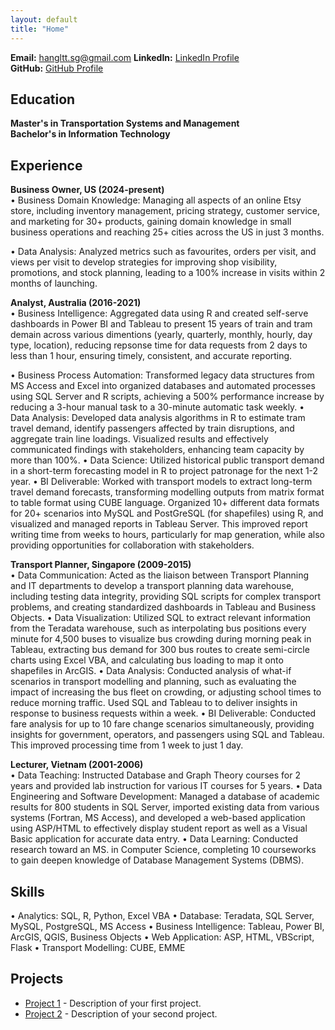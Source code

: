 ```yaml
---
layout: default
title: "Home"
---
```


**Email:** <a href="mailto:hangltt.sg@gmail.com">hangltt.sg@gmail.com</a>
**LinkedIn:** [LinkedIn Profile](https://www.linkedin.com/in/hangleus/)  
**GitHub:** [GitHub Profile](https://github.com/hanglttAU)

## Education
**Master's in Transportation Systems and Management**  
**Bachelor's in Information Technology**

## Experience
**Business Owner, US (2024-present)**  
•	Business Domain Knowledge: Managing all aspects of an online Etsy store, including inventory management, pricing strategy, customer service, and marketing for 30+ products, gaining domain knowledge in small business operations and reaching 25+ cities across the US in just 3 months. 

•	Data Analysis: Analyzed metrics such as favourites, orders per visit, and views per visit to develop strategies for improving shop visibility, promotions, and stock planning, leading to a 100% increase in visits within 2 months of launching. 

**Analyst, Australia (2016-2021)**  
•	Business Intelligence: Aggregated data using R and created self-serve dashboards in Power BI and Tableau to present 15 years of train and tram demain across various dimentions (yearly, quarterly, monthly, hourly, day type, location), reducing repsonse time for data requests from 2 days to less than 1 hour, ensuring timely, consistent, and accurate reporting. 

•	Business Process Automation: Transformed legacy data structures from MS Access and Excel into organized databases and automated processes using SQL Server and R scripts, achieving a 500% performance increase by reducing a 3-hour manual task to a 30-minute automatic task weekly.
•	Data Analysis: Developed data analysis algorithms in R to estimate tram travel demand, identify passengers affected by train disruptions, and aggregate train line loadings. Visualized results and effectively communicated findings with stakeholders, enhancing team capacity by more than 100%. 
•	Data Science: Utilized historical public transport demand in a short-term forecasting model in R to project patronage for the next 1-2 year. 
•	BI Deliverable: Worked with transport models to extract long-term travel demand forecasts, transforming modelling outputs from matrix format to table format using CUBE language. Organized 10+ different data formats for 20+ scenarios into MySQL and PostGreSQL (for shapefiles) using R, and visualized and managed reports in Tableau Server. This improved report writing time from weeks to hours, particularly for map generation, while also providing opportunities for collaboration with stakeholders. 

**Transport Planner, Singapore (2009-2015)**  
•	Data Communication: Acted as the liaison between Transport Planning and IT departments to develop a transport planning data warehouse, including testing data integrity, providing SQL scripts for complex transport problems, and creating standardized dashboards in Tableau and Business Objects. 
•	Data Visualization: Utilized SQL to extract relevant information from the Teradata warehouse, such as interpolating bus positions every minute for 4,500 buses to visualize bus crowding during  morning peak in Tableau, extracting bus demand for 300 bus routes to create semi-circle charts using Excel VBA, and calculating bus loading to map it onto shapefiles in ArcGIS. 
•	Data Analysis: Conducted analysis of what-if scenarios in transport modelling and planning, such as evaluating the impact of increasing the bus fleet on crowding, or adjusting school times to reduce morning traffic. Used SQL and Tableau to to deliver insights in response to business requests within a week. 
•	BI Deliverable: Conducted fare analysis for up to 10 fare change scenarios simultaneously, providing insights for government, operators, and passengers using SQL and Tableau. This improved processing time from 1 week to just 1 day. 

**Lecturer, Vietnam (2001-2006)**  
•	Data Teaching: Instructed Database and Graph Theory courses for 2 years and provided lab instruction for various IT courses for 5 years. 
•	Data Engineering and Software Development: Managed a database of academic results for 800 students in SQL Server, imported existing data from various systems (Fortran, MS Access), and developed a web-based application using ASP/HTML to effectively display student report as well as a Visual Basic application for accurate data entry. 
•	Data Learning: Conducted research toward an MS. in Computer Science, completing 10 courseworks to gain deepen knowledge of Database Management Systems (DBMS). 

## Skills
•	Analytics: SQL, R, Python, Excel VBA
•	Database: Teradata, SQL Server, MySQL, PostgreSQL, MS Access
•	Business Intelligence: Tableau, Power BI, ArcGIS, QGIS, Business Objects
•	Web Application: ASP, HTML, VBScript, Flask
•	Transport Modelling: CUBE, EMME

## Projects
- [Project 1](project-link) - Description of your first project.
- [Project 2](project-link) - Description of your second project.
